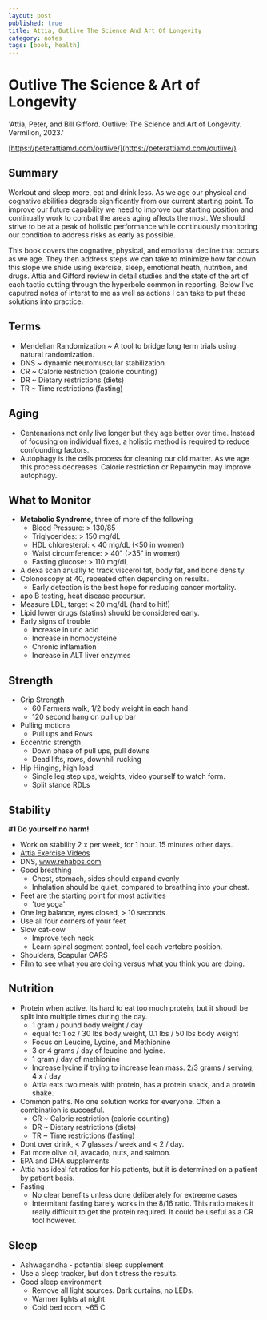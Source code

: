 ```yaml
---
layout: post
published: true
title: Attia, Outlive The Science And Art Of Longevity
category: notes
tags: [book, health]
---
```


# Outlive The Science & Art of Longevity

'Attia, Peter, and Bill Gifford. Outlive: The Science and Art of Longevity. Vermilion, 2023.'

[https://peterattiamd.com/outlive/](https://peterattiamd.com/outlive/)

## Summary

Workout and sleep more, eat and drink less. As we age our physical and cognative abilities degrade significantly from our current starting point. To improve our future capability we need to improve our starting position and continually work to combat the areas aging affects the most. We should strive to be at a peak of holistic performance while continuously monitoring our condition to address risks as early as possible.

This book covers the cognative, physical, and emotional decline that occurs as we age. They then address steps we can take to minimize how far down this slope we shide using exercise, sleep, emotional heath, nutrition, and drugs. Attia and Gifford review in detail studies and the state of the art of each tactic cutting through the hyperbole common in reporting. Below I've caputred notes of interst to me as well as actions I can take to put these solutions into practice.

## Terms

* Mendelian Randomization ~  A tool to bridge long term trials using natural randomization.
* DNS ~ dynamic neuromuscular stabilization
* CR ~ Calorie restriction (calorie counting)
* DR ~ Dietary restrictions (diets)
* TR ~ Time restrictions (fasting)

## Aging

* Centenarions not only live longer but they age better over time. Instead of focusing on individual fixes, a holistic method is required to reduce confounding factors. 
* Autophagy is the cells process for cleaning our old matter. As we age this process decreases. Calorie restriction or Repamycin may improve autophagy. 

## What to Monitor

* **Metabolic Syndrome**, three of more of the following
    * Blood Pressure: > 130/85
    * Triglycerides: > 150 mg/dL
    * HDL chloresterol: < 40 mg/dL (<50 in women)
    * Waist circumference: > 40" (>35" in women)
    * Fasting glucose: > 110 mg/dL
* A dexa scan anually to track viscerol fat, body fat, and bone density.
* Colonoscopy at 40, repeated often depending on results.
    * Early detection is the best hope for reducing cancer mortality.
* apo B testing, heat disease precursur.
* Measure LDL, target < 20 mg/dL (hard to hit!)
* Lipid lower drugs (statins) should be considered early.
* Early signs of trouble
    * Increase in uric acid
    * Increase in homocysteine
    * Chronic inflamation
    * Increase in ALT liver enzymes

## Strength
* Grip Strength
    * 60 Farmers walk, 1/2 body weight in each hand
    * 120 second hang on pull up bar
* Pulling motions
    * Pull ups and Rows
* Eccentric strength
    * Down phase of pull ups, pull downs
    * Dead lifts, rows, downhill rucking
* Hip Hinging, high load
    * Single leg step ups, weights, video yourself to watch form.
    * Split stance RDLs

## Stability
**#1 Do yourself no harm!**

* Work on stability 2 x per week, for 1 hour. 15 minutes other days.
* [Attia Exercise Videos](https://peterattiamd.com/outlive/videos/)
* DNS, www.rehabps.com
* Good breathing
    * Chest, stomach, sides should expand evenly
    * Inhalation should be quiet, compared to breathing into your chest.
* Feet are the starting point for most activities
    * 'toe yoga'
* One leg balance, eyes closed, > 10 seconds
* Use all four corners of your feet
* Slow cat-cow
    * Improve tech neck
    * Learn spinal segment control, feel each vertebre position.
* Shoulders, Scapular CARS
* Film to see what you are doing versus what you think you are doing.

## Nutrition
* Protein when active. Its hard to eat too much protein, but it shoudl be split into multiple times during the day.
    * 1 gram / pound body weight / day
    * equal to: 1 oz / 30 lbs body weight, 0.1 lbs / 50 lbs body weight
    * Focus on Leucine, Lycine, and Methionine
    * 3 or 4 grams / day of leucine and lycine.
    * 1 gram / day of methionine
    * Increase lycine if trying to increase lean mass. 2/3 grams / serving, 4 x / day
    * Attia eats two meals with protein, has a protein snack, and a protein shake.
* Common paths. No one solution works for everyone. Often a combination is succesful.
    * CR ~ Calorie restriction (calorie counting)
    * DR ~ Dietary restrictions (diets)
    * TR ~ Time restrictions (fasting)
* Dont over drink, < 7 glasses / week and < 2 / day.
* Eat more olive oil, avacado, nuts, and salmon.
* EPA and DHA supplements
* Attia has ideal fat ratios for his patients, but it is determined on a patient by patient basis.
* Fasting
    * No clear benefits unless done deliberately for extreeme cases
    * Intermitant fasting barely works in the 8/16 ratio. This ratio makes it really difficult to get the protein required. It could be useful as a CR tool however.
    
## Sleep

* Ashwagandha - potential sleep supplement
* Use a sleep tracker, but don't stress the results.
* Good sleep environment
    * Remove all light sources. Dark curtains, no LEDs.
    * Warmer lights at night
    * Cold bed room, ~65 C
